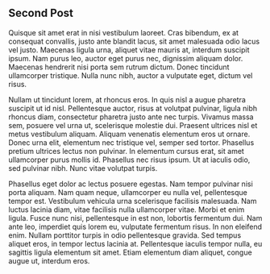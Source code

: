 ## Second Post

 Quisque sit amet erat in nisi vestibulum laoreet. Cras bibendum, ex at consequat convallis, justo ante blandit lacus, sit amet malesuada odio lacus vel justo. Maecenas ligula urna, aliquet vitae mauris at, interdum suscipit ipsum. Nam purus leo, auctor eget purus nec, dignissim aliquam dolor. Maecenas hendrerit nisi porta sem rutrum dictum. Donec tincidunt ullamcorper tristique. Nulla nunc nibh, auctor a vulputate eget, dictum vel risus.

Nullam ut tincidunt lorem, at rhoncus eros. In quis nisl a augue pharetra suscipit ut id nisl. Pellentesque auctor, risus at volutpat pulvinar, ligula nibh rhoncus diam, consectetur pharetra justo ante nec turpis. Vivamus massa sem, posuere vel urna ut, scelerisque molestie dui. Praesent ultrices nisl et metus vestibulum aliquam. Aliquam venenatis elementum eros ut ornare. Donec urna elit, elementum nec tristique vel, semper sed tortor. Phasellus pretium ultrices lectus non pulvinar. In elementum cursus erat, sit amet ullamcorper purus mollis id. Phasellus nec risus ipsum. Ut at iaculis odio, sed pulvinar nibh. Nunc vitae volutpat turpis.

Phasellus eget dolor ac lectus posuere egestas. Nam tempor pulvinar nisi porta aliquam. Nam quam neque, ullamcorper eu nulla vel, pellentesque tempor est. Vestibulum vehicula urna scelerisque facilisis malesuada. Nam luctus lacinia diam, vitae facilisis nulla ullamcorper vitae. Morbi et enim ligula. Fusce nunc nisi, pellentesque in est non, lobortis fermentum dui. Nam ante leo, imperdiet quis lorem eu, vulputate fermentum risus. In non eleifend enim. Nullam porttitor turpis in odio pellentesque gravida. Sed tempus aliquet eros, in tempor lectus lacinia at. Pellentesque iaculis tempor nulla, eu sagittis ligula elementum sit amet. Etiam elementum diam aliquet, congue augue ut, interdum eros. 
